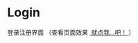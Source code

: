 # Login
登录注册界面
（查看页面效果
<a href="http://htmlpreview.github.io/?https://github.com/aishanglly00/Login/blob/master/index.html" target="_block">
  就点我...吧！
</a>）
